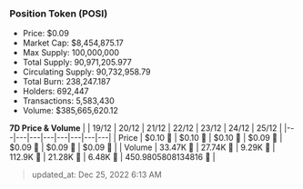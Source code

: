 
  ### Position Token (POSI)
  - Price: $0.09
  - Market Cap: $8,454,875.17
  - Max Supply: 100,000,000
  - Total Supply: 90,971,205.977
  - Circulating Supply: 90,732,958.79
  - Total Burn: 238,247.187
  - Holders: 692,447
  - Transactions: 5,583,430
  - Volume: $385,665,620.12

  **7D Price & Volume**
  | | 19&#x2F;12 | 20&#x2F;12 | 21&#x2F;12 | 22&#x2F;12 | 23&#x2F;12 | 24&#x2F;12 | 25&#x2F;12 |
  |---|---|---|---|---|---|---|---|
  | Price | $0.10 🔻 | $0.10 🚀 | $0.10 🔻 | $0.09 🔻 | $0.09 🔻 | $0.09 🔻 | $0.09 🚀 |
  | Volume | 33.47K 🔻 | 27.74K 🔻 | 9.29K 🔻 | 112.9K 🚀 | 21.28K 🔻 | 6.48K 🔻 | 450.9805808134816 🔻 |

  > updated_at: Dec 25, 2022 6:13 AM
